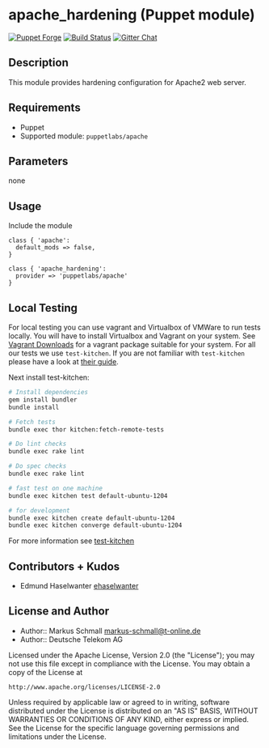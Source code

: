 # apache_hardening (Puppet module)

[![Puppet Forge](https://img.shields.io/puppetforge/dt/hardening/apache_hardening.svg)][1]
[![Build Status](http://img.shields.io/travis/hardening-io/puppet-apache-hardening.svg)][2]
[![Gitter Chat](https://badges.gitter.im/Join%20Chat.svg)][3]

## Description

This module provides hardening configuration for Apache2 web server.

## Requirements

* Puppet
* Supported module: `puppetlabs/apache` 


## Parameters

none

## Usage

Include the module

```
class { 'apache':
  default_mods => false,
}

class { 'apache_hardening':
  provider => 'puppetlabs/apache'
}
```

## Local Testing

For local testing you can use vagrant and Virtualbox of VMWare to run tests locally. You will have to install Virtualbox and Vagrant on your system. See [Vagrant Downloads](http://downloads.vagrantup.com/) for a vagrant package suitable for your system. For all our tests we use `test-kitchen`. If you are not familiar with `test-kitchen` please have a look at [their guide](http://kitchen.ci/docs/getting-started).

Next install test-kitchen:

```bash
# Install dependencies
gem install bundler
bundle install

# Fetch tests
bundle exec thor kitchen:fetch-remote-tests

# Do lint checks
bundle exec rake lint

# Do spec checks
bundle exec rake lint

# fast test on one machine
bundle exec kitchen test default-ubuntu-1204

# for development
bundle exec kitchen create default-ubuntu-1204
bundle exec kitchen converge default-ubuntu-1204
```

For more information see [test-kitchen](http://kitchen.ci/docs/getting-started)

## Contributors + Kudos

* Edmund Haselwanter [ehaselwanter](https://github.com/ehaselwanter)

## License and Author

* Author:: Markus Schmall <markus-schmall@t-online.de>
* Author:: Deutsche Telekom AG

Licensed under the Apache License, Version 2.0 (the "License");
you may not use this file except in compliance with the License.
You may obtain a copy of the License at

    http://www.apache.org/licenses/LICENSE-2.0

Unless required by applicable law or agreed to in writing, software
distributed under the License is distributed on an "AS IS" BASIS,
WITHOUT WARRANTIES OR CONDITIONS OF ANY KIND, either express or implied.
See the License for the specific language governing permissions and
limitations under the License.

[1]: https://forge.puppetlabs.com/hardening/apache_hardening
[2]: http://travis-ci.org/hardening-io/puppet-apache-hardening
[3]: https://gitter.im/hardening-io/general
